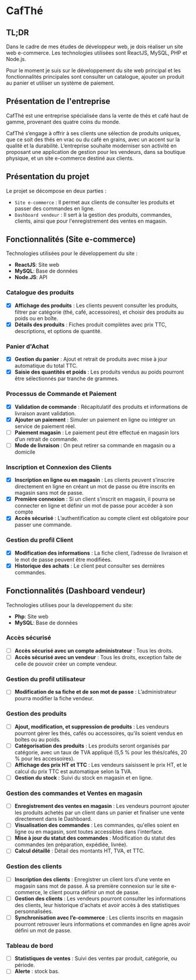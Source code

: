 # CafThé

## TL;DR

Dans le cadre de mes études de développeur web, je dois réaliser un site web e-commerce. Les technologies utilisées sont ReactJS, MySQL, PHP et Node.js.

Pour le moment je suis sur le développement du site web principal et les fonctionnalités principales sont consulter un catalogue, ajouter un produit au panier et utiliser un système de paiement.

## Présentation de l'entreprise

CafThé est une entreprise spécialisée dans la vente de thés et café  haut de gamme, provenant des quatre coins du monde.

CafThé s’engage à offrir à ses clients une sélection de produits uniques, que ce soit des thés en vrac ou du café en grains, avec un accent sur la qualité et la durabilité. L’entreprise souhaite moderniser son activité en proposant une application de gestion pour les vendeurs, dans sa boutique physique, et un site e-commerce destiné aux clients.

## Présentation du projet

Le projet se décompose en deux parties :

- `Site e-commerce` : Il permet aux clients de consulter les produits et passer des commandes en ligne.
- `Dashboard vendeur` : Il sert à la gestion des produits, commandes, clients, ainsi que pour l'enregistrement des ventes en magasin.

## Fonctionnalités (Site e-commerce)

Technologies utilisées pour le développement du site :

- **ReactJS**: Site web
- **MySQL**: Base de données
- **Node.JS**: API

### Catalogue des produits

- [x] **Affichage des produits** : Les clients peuvent consulter les produits, filtrer par catégorie (thé, café, accessoires), et choisir des produits au poids ou en boîte.
- [x] **Détails des produits** : Fiches produit complètes avec prix TTC, descriptions, et options de quantité.

### Panier d'Achat

- [x] **Gestion du panier** : Ajout et retrait de produits avec mise à jour automatique du total TTC.
- [x] **Saisie des quantités et poids** : Les produits vendus au poids pourront être sélectionnés par tranche de grammes.

### Processus de Commande et Paiement

- [x] **Validation de commande** : Récapitulatif des produits et informations de livraison avant validation.
- [x] **Ajouter un paiement** : Simuler un paiement en ligne ou intégrer un service de paiement réel.
- [ ] **Paiement magasin** : Le paiement peut être effectué en magasin lors d’un retrait de commande.
- [ ] **Mode de livraison** : On peut retirer sa commande en magasin ou a domicile

### Inscription et Connexion des Clients

- [x] **Inscription en ligne ou en magasin** : Les clients peuvent s’inscrire directement en ligne en créant un mot de passe ou être inscrits en magasin sans mot de passe.
- [x] **Première connexion** : Si un client s’inscrit en magasin, il pourra se connecter en ligne et définir un mot de passe pour accéder à son compte
- [x] **Accès sécurisé** : L’authentification au compte client est obligatoire pour passer une commande.

### Gestion du profil Client

- [x] **Modification des informations** : La fiche client, l’adresse de livraison et le mot de passe peuvent être modifiées.
- [x] **Historique des achats** : Le client peut consulter ses dernières commandes.

## Fonctionnalités (Dashboard vendeur)

Technologies utilises pour la developpement du site:

- **Php**: Site web
- **MySQL**: Base de données

### Accès sécurisé

- [ ] **Accès sécurisé avec un compte administrateur** : Tous les droits.
- [ ] **Accès sécurisé avec un vendeur** : Tous les droits, exception faite de celle de pouvoir créer un compte vendeur.

### Gestion du profil utilisateur

- [ ] **Modification de sa fiche et de son mot de passe** : L’administrateur pourra modifier la fiche vendeur.

### Gestion des produits

- [ ] **Ajout, modification, et suppression de produits** : Les vendeurs pourront gérer les thés, cafés ou accessoires, qu’ils soient vendus en boîtes ou au poids.
- [ ] **Catégorisation des produits** : Les produits seront organisés par catégorie, avec un taux de TVA appliqué (5,5 % pour les thés/cafés, 20 % pour les accessoires).
- [ ] **Affichage des prix HT et TTC** : Les vendeurs saisissent le prix HT, et le calcul du prix TTC est automatique selon la TVA.
- [ ] **Gestion du stock** : Suivi du stock en magasin et en ligne.

### Gestion des commandes et Ventes en magasin

- [ ] **Enregistrement des ventes en magasin** : Les vendeurs pourront ajouter les produits achetés par un client dans un panier et finaliser une vente directement dans le Dashboard.
- [ ] **Visualisation des commandes** : Les commandes, qu'elles soient en ligne ou en magasin, sont toutes accessibles dans l'interface.
- [ ] **Mise à jour du statut des commandes** : Modification du statut des commandes (en préparation, expédiée, livrée).
- [ ] **Calcul détaillé** : Détail des montants HT, TVA, et TTC.

### Gestion des clients

- [ ] **Inscription des clients** : Enregistrer un client lors d’une vente en magasin sans mot de passe. À sa première connexion sur le site e-commerce, le client pourra définir un mot de passe.
- [ ] **Gestion des clients** : Les vendeurs pourront consulter les informations des clients, leur historique d'achats et avoir accès à des statistiques personnalisées.
- [ ] **Synchronisation avec l’e-commerce** : Les clients inscrits en magasin pourront retrouver leurs informations et commandes en ligne après avoir défini un mot de passe.

### Tableau de bord

- [ ] **Statistiques de ventes** : Suivi des ventes par produit, catégorie, ou période.
- [ ] **Alerte** : stock bas.

